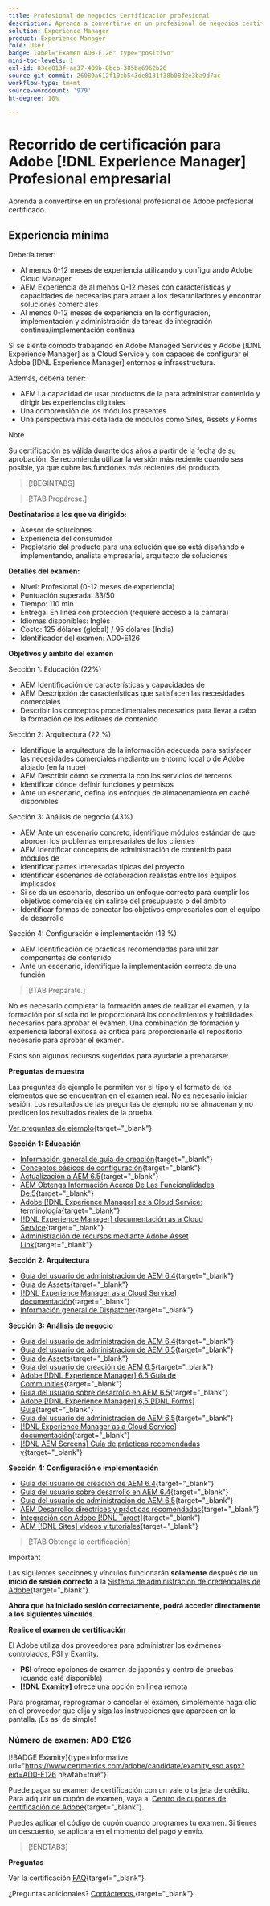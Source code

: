 ```yaml
---
title: Profesional de negocios Certificación profesional
description: Aprenda a convertirse en un profesional de negocios certificado en Adobe [!DNL Experience Manager].
solution: Experience Manager
product: Experience Manager
role: User
badge: label="Examen AD0-E126" type="positivo"
mini-toc-levels: 1
exl-id: 83ee013f-aa37-409b-8bcb-385be6962b26
source-git-commit: 26089a612f10cb543de8131f38b08d2e3ba9d7ac
workflow-type: tm+mt
source-wordcount: '979'
ht-degree: 10%

---
```


# Recorrido de certificación para Adobe [!DNL Experience Manager] Profesional empresarial

Aprenda a convertirse en un profesional profesional de Adobe profesional certificado.

## Experiencia mínima

Debería tener:

* Al menos 0-12 meses de experiencia utilizando y configurando Adobe Cloud Manager
* AEM Experiencia de al menos 0-12 meses con características y capacidades de necesarias para atraer a los desarrolladores y encontrar soluciones comerciales
* Al menos 0-12 meses de experiencia en la configuración, implementación y administración de tareas de integración continua/implementación continua

Si se siente cómodo trabajando en Adobe Managed Services y Adobe [!DNL Experience Manager] as a Cloud Service y son capaces de configurar el Adobe [!DNL Experience Manager] entornos e infraestructura.

Además, debería tener:

* AEM La capacidad de usar productos de la para administrar contenido y dirigir las experiencias digitales
* Una comprensión de los módulos presentes
* Una perspectiva más detallada de módulos como Sites, Assets y Forms

>[!NOTE]
>
>Su certificación es válida durante dos años a partir de la fecha de su aprobación. Se recomienda utilizar la versión más reciente cuando sea posible, ya que cubre las funciones más recientes del producto.

>[!BEGINTABS]

>[!TAB Prepárese.]

**Destinatarios a los que va dirigido:**

* Asesor de soluciones
* Experiencia del consumidor
* Propietario del producto para una solución que se está diseñando e implementando, analista empresarial, arquitecto de soluciones

**Detalles del examen:**

* Nivel: Profesional (0-12 meses de experiencia)
* Puntuación superada: 33/50
* Tiempo: 110 min
* Entrega: En línea con protección (requiere acceso a la cámara)
* Idiomas disponibles: Inglés
* Costo: 125 dólares (global) / 95 dólares (India)
* Identificador del examen: AD0-E126

**Objetivos y ámbito del examen**

Sección 1: Educación (22%)

* AEM Identificación de características y capacidades de
* AEM Descripción de características que satisfacen las necesidades comerciales
* Describir los conceptos procedimentales necesarios para llevar a cabo la formación de los editores de contenido

Sección 2: Arquitectura (22 %)

* Identifique la arquitectura de la información adecuada para satisfacer las necesidades comerciales mediante un entorno local o de Adobe alojado (en la nube)
* AEM Describir cómo se conecta la con los servicios de terceros
* Identificar dónde definir funciones y permisos
* Ante un escenario, defina los enfoques de almacenamiento en caché disponibles

Sección 3: Análisis de negocio (43%)

* AEM Ante un escenario concreto, identifique módulos estándar de que aborden los problemas empresariales de los clientes
* AEM Identificar conceptos de administración de contenido para módulos de
* Identificar partes interesadas típicas del proyecto
* Identificar escenarios de colaboración realistas entre los equipos implicados
* Si se da un escenario, describa un enfoque correcto para cumplir los objetivos comerciales sin salirse del presupuesto o del ámbito
* Identificar formas de conectar los objetivos empresariales con el equipo de desarrollo

Sección 4: Configuración e implementación (13 %)

* AEM Identificación de prácticas recomendadas para utilizar componentes de contenido
* Ante un escenario, identifique la implementación correcta de una función

>[!TAB Prepárate.]

No es necesario completar la formación antes de realizar el examen, y la formación por sí sola no le proporcionará los conocimientos y habilidades necesarios para aprobar el examen. Una combinación de formación y experiencia laboral exitosa es crítica para proporcionarle el repositorio necesario para aprobar el examen.

Estos son algunos recursos sugeridos para ayudarle a prepararse:

**Preguntas de muestra**

Las preguntas de ejemplo le permiten ver el tipo y el formato de los elementos que se encuentran en el examen real. No es necesario iniciar sesión. Los resultados de las preguntas de ejemplo no se almacenan y no predicen los resultados reales de la prueba.

[Ver preguntas de ejemplo](https://scorpion.caveon.com/launchpad/ad0-e126-adobe-experience-manager-business-practitioner-professional-copy-ddww4w){target="_blank"}

**Sección 1: Educación**

* [Información general de guía de creación](https://experienceleague.adobe.com/docs/experience-manager-65/authoring/home.html?lang=en){target="_blank"}
* [Conceptos básicos de configuración](https://experienceleague.adobe.com/docs/experience-manager-65/deploying/configuring/configuring.html?lang=en){target="_blank"}
* [Actualización a AEM 6.5](https://experienceleague.adobe.com/docs/experience-manager-65/deploying/upgrading/upgrade.html?lang=en){target="_blank"}
* [AEM Obtenga Información Acerca De Las Funcionalidades De.5](https://experienceleague.adobe.com/docs/experience-manager-65/user-guide/troubleshooting/learn.html?lang=en){target="_blank"}
* [Adobe [!DNL Experience Manager] as a Cloud Service: terminología](https://experienceleague.adobe.com/docs/experience-manager-cloud-service/overview/terminology.html?lang=en){target="_blank"}
* [[!DNL Experience Manager] documentación as a Cloud Service](https://experienceleague.adobe.com/docs/experience-manager-cloud-service/content/home.html?lang=es){target="_blank"}
* [Administración de recursos mediante Adobe Asset Link](https://helpx.adobe.com/es/enterprise/using/manage-assets-using-adobe-asset-link.html){target="_blank"}

**Sección 2: Arquitectura**

* [Guía del usuario de administración de AEM 6.4](https://experienceleague.adobe.com/docs/experience-manager-64/administering/home.html?lang=en){target="_blank"}
* [Guía de Assets](https://experienceleague.adobe.com/docs/experience-manager-64/assets/home.html?lang=en){target="_blank"}
* [[!DNL Experience Manager as a Cloud Service] documentación](https://experienceleague.adobe.com/docs/experience-manager-cloud-service/content/home.html?lang=es){target="_blank"}
* [Información general de Dispatcher](https://experienceleague.adobe.com/docs/experience-manager-dispatcher/using/dispatcher.html?lang=es){target="_blank"}

**Sección 3: Análisis de negocio**

* [Guía del usuario de administración de AEM 6.4](https://experienceleague.adobe.com/docs/experience-manager-64/managing/home.html?lang=en){target="_blank"}
* [Guía del usuario de administración de AEM 6.5](https://experienceleague.adobe.com/docs/experience-manager-65/administering/home.html?lang=en){target="_blank"}
* [Guía de Assets](https://experienceleague.adobe.com/docs/experience-manager-64/assets/home.html?lang=en){target="_blank"}
* [Guía del usuario de creación de AEM 6.5](https://experienceleague.adobe.com/docs/experience-manager-65/authoring/home.html?lang=en){target="_blank"}
* [Adobe [!DNL Experience Manager] 6.5 Guía de Communities](https://experienceleague.adobe.com/docs/experience-manager-65/communities/home.html?lang=en){target="_blank"}
* [Guía del usuario sobre desarrollo en AEM 6.5](https://experienceleague.adobe.com/docs/experience-manager-65/developing/home.html?lang=en){target="_blank"}
* [Adobe [!DNL Experience Manager] 6,5 [!DNL Forms] Guía](https://experienceleague.adobe.com/docs/experience-manager-65/forms/home.html?lang=en){target="_blank"}
* [Guía del usuario de administración de AEM 6.5](https://experienceleague.adobe.com/docs/experience-manager-65/managing/home.html?lang=en){target="_blank"}
* [[!DNL Experience Manager as a Cloud Service] documentación](https://experienceleague.adobe.com/docs/experience-manager-cloud-service/content/home.html?lang=es){target="_blank"}
* [[!DNL AEM Screens] Guía de prácticas recomendadas y](https://experienceleague.adobe.com/docs/experience-manager-screens/using/about-guide.html?lang=es){target="_blank"}

**Sección 4: Configuración e implementación**

* [Guía del usuario de creación de AEM 6.4](https://experienceleague.adobe.com/docs/experience-manager-64/authoring/home.html?lang=en){target="_blank"}
* [Guía del usuario sobre desarrollo en AEM 6.4](https://experienceleague.adobe.com/docs/experience-manager-64/developing/home.html?lang=en){target="_blank"}
* [Guía del usuario de administración de AEM 6.5](https://experienceleague.adobe.com/docs/experience-manager-65/administering/home.html?lang=en){target="_blank"}
* [AEM Desarrollo: directrices y prácticas recomendadas](https://experienceleague.adobe.com/docs/experience-manager-65/developing/introduction/dev-guidelines-bestpractices.html?lang=en){target="_blank"}
* [Integración con Adobe [!DNL Target]](https://experienceleague.adobe.com/docs/experience-manager-cloud-service/sites/integrations/integrating-adobe-target.html?lang=en){target="_blank"}
* [AEM [!DNL Sites] vídeos y tutoriales](https://experienceleague.adobe.com/docs/experience-manager-learn/sites/overview.html?lang=es){target="_blank"}

>[!TAB Obtenga la certificación]

>[!IMPORTANT]
>
>Las siguientes secciones y vínculos funcionarán **solamente**  después de un **inicio de sesión correcto** a la [Sistema de administración de credenciales de Adobe](http://www.certmetrics.com/adobe){target="_blank"}.

**Ahora que ha iniciado sesión correctamente, podrá acceder directamente a los siguientes vínculos.**

**Realice el examen de certificación**

El Adobe utiliza dos proveedores para administrar los exámenes controlados, PSI y Examity.

* **PSI** ofrece opciones de examen de japonés y centro de pruebas (cuando esté disponible)
* **[!DNL Examity]** ofrece una opción en línea remota

Para programar, reprogramar o cancelar el examen, simplemente haga clic en el proveedor que elija y siga las instrucciones que aparecen en la pantalla. ¡Es así de simple!

### Número de examen: AD0-E126

[!BADGE Examity]{type=Informative url="https://www.certmetrics.com/adobe/candidate/examity_sso.aspx?eid=AD0-E126 newtab=true"}

Puede pagar su examen de certificación con un vale o tarjeta de crédito. Para adquirir un cupón de examen, vaya a: [Centro de cupones de certificación de Adobe](https://market.xvoucher.com/adobe/global){target="_blank"}.

Puedes aplicar el código de cupón cuando programes tu examen. Si tienes un descuento, se aplicará en el momento del pago y envío.

>[!ENDTABS]

**Preguntas**

Ver la certificación [FAQ](https://experienceleague.adobe.com/docs/certification/certification/faq.html?lang=en){target="_blank"}.

¿Preguntas adicionales? [Contáctenos.](mailto:certif@adobe.com){target="_blank"}.
